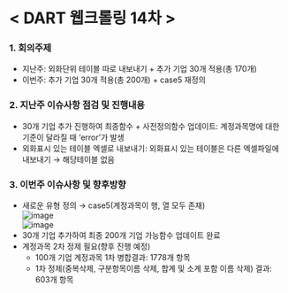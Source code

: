 # < DART 웹크롤링 14차 >

### 1. 회의주제
-    지난주: 외화단위 테이블 따로 내보내기 + 추가 기업 30개 적용(총 170개) 
-    이번주: 추가 기업 30개 적용(총 200개) + case5 재정의     

### 2. 지난주 이슈사항 점검 및 진행내용
- 30개 기업 추가 진행하여 최종함수 + 사전정의함수 업데이트:  계정과목명에 대한 기준이 달라질 때 ‘error’가 발생   
- 외화표시 있는 테이블 엑셀로 내보내기: 외화표시 있는 테이블은 다른 엑셀파일에 내보내기 → 해당테이블 없음      

### 3.  이번주 이슈사항 및 향후방향
- 새로운 유형 정의 → case5(계정과목이 행, 열 모두 존재)   
![image](https://user-images.githubusercontent.com/44668992/128302328-47ea7f4a-11a7-4aa9-a794-bb232fd299bb.png)   
![image](https://user-images.githubusercontent.com/44668992/128302336-d7bdf103-0f4f-48a6-b2e8-50a288dadec5.png)   
- 30개 기업 추가하여 최종 200개 기업 가능함수 업데이트 완료   
- 계정과목 2차 정제 필요(향후 진행 예정)   
   - 100개 기업 계정과목 1차 병합결과: 1778개 항목   
   - 1차 정제(중복삭제, 구분항목이름 삭제, 합계 및 소계 포함 이름 삭제) 결과: 603개 항목   
